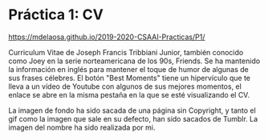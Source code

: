 # Práctica 1: CV
https://mdelaosa.github.io/2019-2020-CSAAI-Practicas/P1/

Curriculum Vitae de Joseph Francis Tribbiani Junior, también conocido como
Joey en la serie norteamericana de los 90s, Friends.
Se ha mantenido la información en inglés para mantener el toque de humor de
algunas de sus frases célebres.
El botón "Best Moments" tiene un hipervículo que te lleva a un vídeo de
Youtube con algunos de sus mejores momentos, el enlace se abre en la misma
pestaña en la que se esté visualizando el CV.

La imagen de fondo ha sido sacada de una página sin Copyright, y tanto el gif
como la imagen que sale en su defecto, han sido sacados de Tumblr. La imagen
del nombre ha sido realizada por mi.

